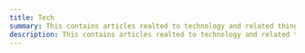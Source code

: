 ```yaml
---
title: Tech
summary: This contains articles realted to technology and related things.
description: This contains articles realted to technology and related things.
---
```

